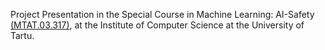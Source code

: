 

Project Presentation in the Special Course in Machine Learning: AI-Safety [(MTAT.03.317)](https://courses.cs.ut.ee/2023/scml/fall), at the Institute of Computer Science at the University of Tartu.

